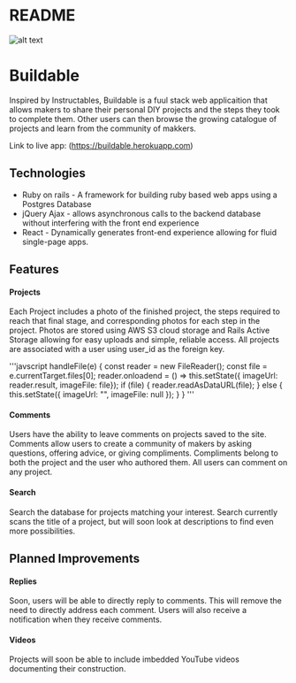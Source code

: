 # README

![alt text](https://github.com/Buildable/app/assets/images/icon48.png "Logo Image")
# Buildable

Inspired by Instructables, Buildable is a fuul stack web applicaition that allows makers to share their personal DIY projects and the steps they took to complete them.  Other users can then browse the growing catalogue of projects and learn from the community of makkers.

Link to live app: (https://buildable.herokuapp.com)

## Technologies

+ Ruby on rails - A framework for building ruby based web apps using a Postgres Database
+ jQuery Ajax - allows asynchronous calls to the backend database without interfering with the front end experience
+ React - Dynamically generates front-end experience allowing for fluid single-page apps.

## Features

#### Projects

Each Project includes a photo of the finished project, the steps required to reach that final stage, and corresponding photos for each step in the project.  Photos are stored using AWS S3 cloud storage and Rails Active Storage allowing for easy uploads and simple, reliable access.  All projects are associated with a user using user_id as the foreign key.

'''javscript
handleFile(e) {
  const reader = new FileReader();
  const file = e.currentTarget.files[0];
  reader.onloadend = () =>
    this.setState({ imageUrl: reader.result, imageFile: file});
  if (file) {
    reader.readAsDataURL(file);
  } else {
    this.setState({ imageUrl: "", imageFile: null });
  }
}
'''



#### Comments
Users have the ability to leave comments on projects saved to the site.  Comments allow users to create a community of makers by asking questions, offering advice, or giving compliments.  Compliments belong to both the project and the user who authored them.  All users can comment on any project.

#### Search
  Search the database for projects matching your interest.  Search currently scans the title of a project, but will soon look at descriptions to find even more possibilities.

## Planned Improvements

#### Replies

  Soon, users will be able to directly reply to comments.  This will remove the need to directly address each comment.  Users will also receive a notification when they receive comments.

#### Videos

  Projects will soon be able to include imbedded YouTube videos documenting their construction.

